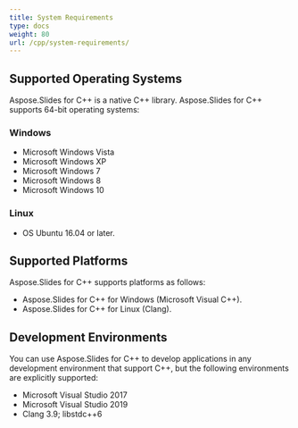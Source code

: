 ```yaml
---
title: System Requirements
type: docs
weight: 80
url: /cpp/system-requirements/
---
```



## **Supported Operating Systems**
Aspose.Slides for C++ is a native C++ library. Aspose.Slides for C++ supports 64-bit operating systems:
### **Windows**
- Microsoft Windows Vista  
- Microsoft Windows XP  
- Microsoft Windows 7  
- Microsoft Windows 8 
- Microsoft Windows 10  
### **Linux**
- OS Ubuntu 16.04 or later.


## **Supported Platforms**
Aspose.Slides for C++ supports platforms as follows:

- Aspose.Slides for C++ for Windows (Microsoft Visual C++).
- Aspose.Slides for C++ for Linux (Clang).
## **Development Environments**
You can use Aspose.Slides for C++ to develop applications in any development environment that support C++, but the following environments are explicitly supported:



- Microsoft Visual Studio 2017
- Microsoft Visual Studio 2019
- Clang 3.9; libstdc++6
